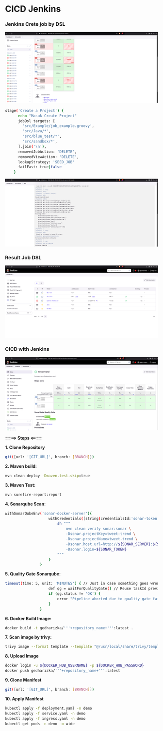 # CICD Jenkins

### Jenkins Crete job by DSL
![plot](./picture/image2.png)


``` bash
stage('Create a Project') {
      echo "Masuk Create Project"
      jobDsl targets: [  
        'src/Example/job_example.groovy',
        'src/Java/*',
        'src/blue_test/*',
        'src/sandbox/*',
      ].join('\n'),
      removedJobAction: 'DELETE',
      removedViewAction: 'DELETE',
      lookupStrategy: 'SEED_JOB'
      failFast: true|false
    }
```
![plot](./picture/image3.png)

### Result Job DSL
![plot](./picture/image.png)


### CICD with Jenkins

![plot](./picture/image4.png)

**====> Steps <====**

**1. Clone Repository** 

```bash 
git([url: '[GIT_URL]', branch: [BRANCH]])
```

**2. Maven build:** 
```bash 
mvn clean deploy -Dmaven.test.skip=true
```

**3. Maven Test:** 
```bash 
mvn surefire-report:report
```

**4. Sonarqube Scan:** 
```bash 
withSonarQubeEnv('sonar-docker-server'){
                    withCredentials([string(credentialsId:'sonar-token',variable:'SONAR_TOKEN')]){
                        sh """
                            mvn clean verify sonar:sonar \
                            -Dsonar.projectKey=tweet-trend \
                            -Dsonar.projectName=tweet-trend \
                            -Dsonar.host.url=http://${SONAR_SERVER}:${SONAR_PORT} \
                            -Dsonar.login=${SONAR_TOKEN}
                        """
                    }
                }
```

**5. Quality Gate Sonarqube:** 
```bash 
timeout(time: 5, unit: 'MINUTES') { // Just in case something goes wrong, pipeline will be killed after a timeout
                    def qg = waitForQualityGate() // Reuse taskId previously collected by withSonarQubeEnv
                    if (qg.status != 'OK') {
                        error "Pipeline aborted due to quality gate failure: ${qg.status}"
                    }   
                }
```

**6. Docker Build Image:** 
```bash 
docker build -t gedharizka/'''+repository_name+''':latest .
```

**7. Scan image by trivy:** 
```bash 
trivy image --format template --template "@/usr/local/share/trivy/templates/html.tpl" -o trivy-report.html gedharizka/'''+repository_name+''':latest

```

**8. Upload Image** 
```bash 
docker login -u ${DOCKER_HUB_USERNAME} -p ${DOCKER_HUB_PASSWORD}
docker push gedharizka/'''+repository_name+''':latest
```

**9. Clone Manifest** 
```bash 
git([url: '[GIT_URL]', branch: [BRANCH]])
```

**10. Apply Manifest** 
```bash 
kubectl apply -f deployment.yaml -n demo 
kubectl apply -f service.yaml -n demo 
kubectl apply -f ingress.yaml -n demo 
kubectl get pods -n demo -o wide 
```

